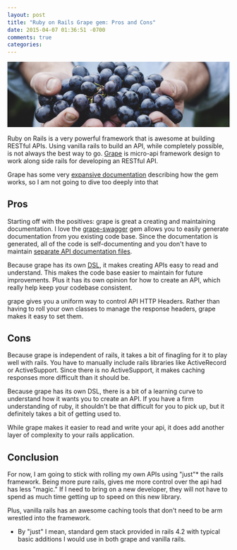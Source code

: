 ```yaml
---
layout: post
title: "Ruby on Rails Grape gem: Pros and Cons"
date: 2015-04-07 01:36:51 -0700
comments: true
categories: 
---
```


<img src="/images/grapes.jpeg" title="Ruby on Rails Grape gem" class="banner-img" />

Ruby on Rails is a very powerful framework that is awesome at building RESTful APIs.  Using vanilla rails to build an API, while completely possible, is not always the best way to go.  [Grape](https://github.com/intridea/grape) is micro-api framework design to work along side rails for developing an RESTful API.

Grape has some very [expansive documentation](https://github.com/intridea/grape/blob/master/README.md) describing how the gem works, so I am not going to dive too deeply into that

## Pros

Starting off with the positives: grape is great a creating and maintaining documentation.  I love the [grape-swagger](https://github.com/tim-vandecasteele/grape-swagger) gem allows you to easily generate documentation from you existing code base.  Since the documentation is generated, all of the code is self-documenting and you don't have to maintain [separate API documentation files](http://raml.org/).

Because grape has its own [DSL](https://en.wikipedia.org/wiki/Domain-specific_language), it makes creating APIs easy to read and understand.  This makes the code base easier to maintain for future improvements.  Plus it has its own opinion for how to create an API, which really help keep your codebase consistent.

grape gives you a uniform way to control API HTTP Headers.  Rather than having to roll your own classes to manage the response headers, grape makes it easy to set them.

## Cons

Because grape is independent of rails, it takes a bit of finagling for it to play well with rails.  You have to manually include rails libraries like ActiveRecord or ActiveSupport.  Since there is no ActiveSupport, it makes caching responses more difficult than it should be.

Because grape has its own DSL, there is a bit of a learning curve to understand how it wants you to create an API.  If you have a firm understanding of ruby, it shouldn't be that difficult for you to pick up, but it definitely takes a bit of getting used to.

While grape makes it easier to read and write your api, it does add another layer of complexity to your rails application.

## Conclusion

For now, I am going to stick with rolling my own APIs using "just"* the rails framework.  Being more pure rails, gives me more control over the api had has less "magic."  If I need to bring on a new developer, they will not have to spend as much time getting up to speed on this new library.

Plus, vanilla rails has an awesome caching tools that don't need to be arm wrestled into the framework.

* By "just" I mean, standard gem stack provided in rails 4.2 with typical basic additions I would use in both grape and vanilla rails.